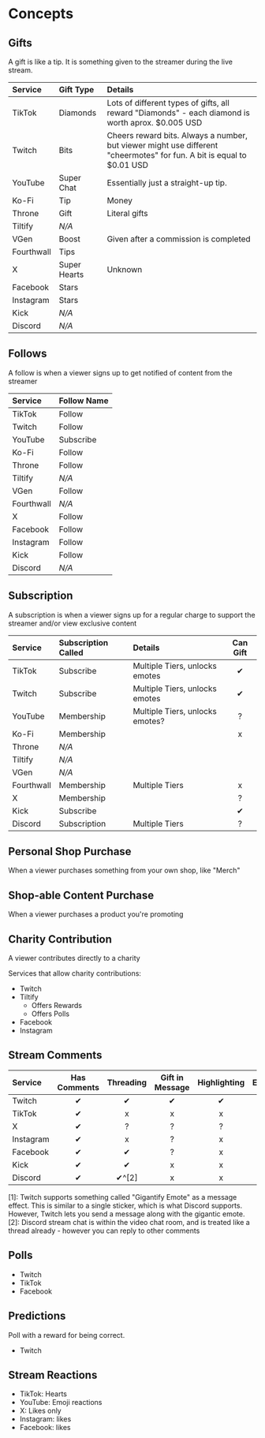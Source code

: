 # Concepts

## Gifts

A gift is like a tip. It is something given to the streamer during the live stream.

| Service    | Gift Type    | Details                                                                                                                 |
|:-----------|:-------------|:------------------------------------------------------------------------------------------------------------------------|
| TikTok     | Diamonds     | Lots of different types of gifts, all reward "Diamonds" - each diamond is worth aprox. $0.005 USD                       |
| Twitch     | Bits         | Cheers reward bits.  Always a number, but viewer might use different "cheermotes" for fun.  A bit is equal to $0.01 USD |
| YouTube    | Super Chat   | Essentially just a straight-up tip.                                                                                     |
| Ko-Fi      | Tip          | Money                                                                                                                   |
| Throne     | Gift         | Literal gifts                                                                                                           |
| Tiltify    | _N/A_        |                                                                                                                         |
| VGen       | Boost        | Given after a commission is completed                                                                                   |
| Fourthwall | Tips         |                                                                                                                         |
| X          | Super Hearts | Unknown                                                                                                                 |
| Facebook   | Stars        |                                                                                                                         |
| Instagram  | Stars        |                                                                                                                         |
| Kick       | _N/A_        |                                                                                                                         |
| Discord    | _N/A_        |                                                                                                                         |

## Follows

A follow is when a viewer signs up to get notified of content from the streamer

| Service    | Follow Name |
|:-----------|:------------|
| TikTok     | Follow      |
| Twitch     | Follow      |
| YouTube    | Subscribe   |
| Ko-Fi      | Follow      |
| Throne     | Follow      |
| Tiltify    | _N/A_       |
| VGen       | Follow      |
| Fourthwall | _N/A_       |
| X          | Follow      |
| Facebook   | Follow      |
| Instagram  | Follow      | 
| Kick       | Follow      |
| Discord    | _N/A_       |

## Subscription

A subscription is when a viewer signs up for a regular charge to support the streamer and/or view exclusive content

| Service    | Subscription Called | Details                         | Can Gift |
|:-----------|:--------------------|:--------------------------------|:--------:|
| TikTok     | Subscribe           | Multiple Tiers, unlocks emotes  |    ✔     |
| Twitch     | Subscribe           | Multiple Tiers, unlocks emotes  |    ✔     |
| YouTube    | Membership          | Multiple Tiers, unlocks emotes? |    ?     |
| Ko-Fi      | Membership          |                                 |    x     |
| Throne     | _N/A_               |                                 |          |
| Tiltify    | _N/A_               |                                 |          |
| VGen       | _N/A_               |                                 |          |
| Fourthwall | Membership          | Multiple Tiers                  |    x     |
| X          | Membership          |                                 |    ?     |
| Kick       | Subscribe           |                                 |    ✔     |
| Discord    | Subscription        | Multiple Tiers                  |    ?     |

## Personal Shop Purchase

When a viewer purchases something from your own shop, like "Merch"

## Shop-able Content Purchase

When a viewer purchases a product you're promoting

## Charity Contribution

A viewer contributes directly to a charity

Services that allow charity contributions:

* Twitch
* Tiltify
    * Offers Rewards
    * Offers Polls
* Facebook
* Instagram

## Stream Comments

| Service   | Has Comments | Threading | Gift in Message | Highlighting | Effects | Intro | Announcement | Emotes | Pin | /me | Stickers |
|:----------|:------------:|:---------:|:---------------:|:------------:|:-------:|:-----:|:------------:|:------:|:---:|:---:|:--------:|
| Twitch    |      ✔       |     ✔     |        ✔        |      ✔       |    ✔    |   ✔   |      ✔       |   ✔    |  ✔  |  ✔  |  x^[1]   |
| TikTok    |      ✔       |     x     |        x        |      x       |    x    |   x   |      x       |   ✔    |  ✔  |  x  |    x     |
| X         |      ✔       |     ?     |        ?        |      ?       |    ?    |   x   |      ?       |   x    |  ?  |  x  |    ?     |
| Instagram |      ✔       |     x     |        ?        |      x       |    x    |   x   |      x       |   x    |  ?  |  x  |    ?     |
| Facebook  |      ✔       |     ✔     |        ?        |      x       |    x    |   x   |      x       |   x    |  ?  |  x  |    ?     |
| Kick      |      ✔       |     ✔     |        x        |      x       |    x    |   x   |      ?       |   ✔    |  ?  |  x  |    ?     |
| Discord   |      ✔       |   ✔^[2]   |        x        |      x       |    x    |   x   |      x       |   ✔    |  ✔  |  ✔  |    ✔     |

[1]: Twitch supports something called "Gigantify Emote" as a message effect. This is similar to a single sticker, which
is what Discord supports. However, Twitch lets you send a message along with the gigantic emote.  
[2]: Discord stream chat is within the video chat room, and is treated like a thread already - however you can reply to other comments

## Polls
* Twitch
* TikTok
* Facebook

## Predictions
Poll with a reward for being correct.

* Twitch

## Stream Reactions

* TikTok: Hearts
* YouTube: Emoji reactions
* X: Likes only
* Instagram: likes
* Facebook: likes

